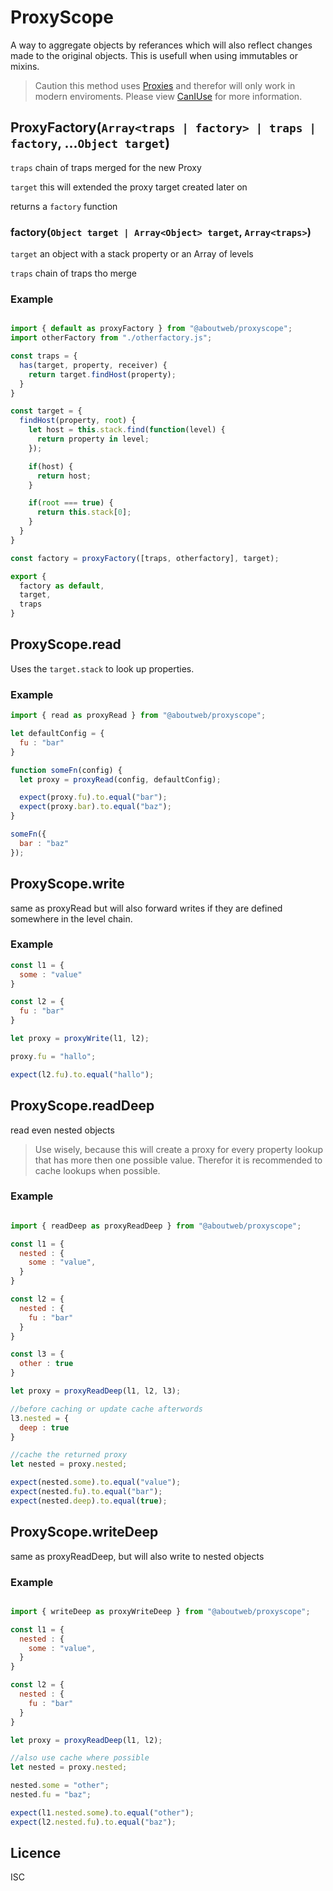# ProxyScope

A way to aggregate objects by referances which will also reflect changes made to the original objects. This is usefull when using immutables or mixins.


> Caution this method uses [Proxies](https://developer.mozilla.org/en-US/docs/Web/JavaScript/Reference/Global_Objects/Proxy) and therefor will only work in modern enviroments. Please view [CanIUse](https://caniuse.com/#feat=proxy) for more information.


## ProxyFactory(`Array<traps | factory> | traps | factory`, ...`Object target`)
`traps` chain of traps merged for the new Proxy

`target` this will extended the proxy target created later on

returns a `factory` function


### factory(`Object target | Array<Object> target`, `Array<traps>`)
`target` an object with a stack property or an Array of levels

`traps` chain of traps tho merge

### Example
```javascript

import { default as proxyFactory } from "@aboutweb/proxyscope";
import otherFactory from "./otherfactory.js";

const traps = {
  has(target, property, receiver) {
    return target.findHost(property);
  }
}

const target = {
  findHost(property, root) {
    let host = this.stack.find(function(level) {
      return property in level;
    });

    if(host) {
      return host;
    }

    if(root === true) {
      return this.stack[0];
    }
  }
}

const factory = proxyFactory([traps, otherfactory], target);

export {
  factory as default,
  target,
  traps
}

```

## ProxyScope.read
Uses the `target.stack` to look up properties.

### Example

```javascript
import { read as proxyRead } from "@aboutweb/proxyscope";

let defaultConfig = {
  fu : "bar"
}

function someFn(config) {
  let proxy = proxyRead(config, defaultConfig);

  expect(proxy.fu).to.equal("bar");
  expect(proxy.bar).to.equal("baz");
}

someFn({
  bar : "baz"
});

```

## ProxyScope.write
  same as proxyRead but will also forward writes if they are defined somewhere in the level chain.

### Example

```javascript
const l1 = {
  some : "value"
}

const l2 = {
  fu : "bar"
}

let proxy = proxyWrite(l1, l2);

proxy.fu = "hallo";

expect(l2.fu).to.equal("hallo");

```

## ProxyScope.readDeep
  read even nested objects

> Use wisely, because this will create a proxy for every property lookup that has more then one possible value. Therefor it is recommended to cache lookups when possible.

### Example
```javascript

import { readDeep as proxyReadDeep } from "@aboutweb/proxyscope";

const l1 = {
  nested : {
    some : "value",
  }
}

const l2 = {
  nested : {
    fu : "bar"
  }
}

const l3 = {
  other : true
}

let proxy = proxyReadDeep(l1, l2, l3);

//before caching or update cache afterwords
l3.nested = {
  deep : true
}

//cache the returned proxy
let nested = proxy.nested;

expect(nested.some).to.equal("value");
expect(nested.fu).to.equal("bar");
expect(nested.deep).to.equal(true);

```

## ProxyScope.writeDeep
  same as proxyReadDeep, but will also write to nested objects


### Example
```javascript

import { writeDeep as proxyWriteDeep } from "@aboutweb/proxyscope";

const l1 = {
  nested : {
    some : "value",
  }
}

const l2 = {
  nested : {
    fu : "bar"
  }
}

let proxy = proxyReadDeep(l1, l2);

//also use cache where possible
let nested = proxy.nested;

nested.some = "other";
nested.fu = "baz";

expect(l1.nested.some).to.equal("other");
expect(l2.nested.fu).to.equal("baz");

```

## Licence

ISC
